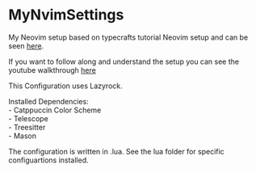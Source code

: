 # MyNvimSettings
My Neovim setup based on typecrafts tutorial Neovim setup and can be seen [here](https://github.com/GagePhineas/typecraft-neovim).

If you want to follow along and understand the setup you can see the youtube walkthrough [here](https://www.youtube.com/watch?v=zHTeCSVAFNY&list=PLsz00TDipIffreIaUNk64KxTIkQaGguqn)

This Configuration uses Lazyrock.

Installed Dependencies:\
    - Catppuccin Color Scheme\
    - Telescope\
    - Treesitter\
    - Mason

The configuration is written in .lua. See the lua folder for specific configuartions installed.

